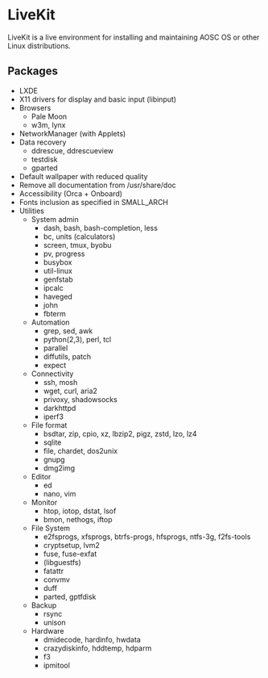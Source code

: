 <!-- TITLE: LiveKit -->
<!-- SUBTITLE: The design of Livekit -->

# LiveKit
LiveKit is a live environment for installing and maintaining AOSC OS or other Linux distributions.

## Packages
- LXDE
- X11 drivers for display and basic input (libinput)
- Browsers
	- Pale Moon
	- w3m, lynx
- NetworkManager (with Applets)
- Data recovery
	- ddrescue, ddrescueview
	- testdisk
	- gparted
- Default wallpaper with reduced quality
- Remove all documentation from /usr/share/doc
- Accessibility (Orca + Onboard)
- Fonts inclusion as specified in SMALL_ARCH
- Utilities
	- System admin
		- dash, bash, bash-completion, less
		- bc, units (calculators)
		- screen, tmux, byobu
		- pv, progress
		- busybox
		- util-linux
		- genfstab
		- ipcalc
		- haveged
		- john
		- fbterm
	- Automation
		- grep, sed, awk
		- python(2,3), perl, tcl
		- parallel
		- diffutils, patch
		- expect
	- Connectivity
		- ssh, mosh
		- wget, curl, aria2
		- privoxy, shadowsocks
		- darkhttpd
		- iperf3
	- File format
		- bsdtar, zip, cpio, xz, lbzip2, pigz, zstd, lzo, lz4
		- sqlite
		- file, chardet, dos2unix
		- gnupg
		- dmg2img
	- Editor
		- ed
		- nano, vim
	- Monitor
		- htop, iotop, dstat, lsof
		- bmon, nethogs, iftop
	- File System
		- e2fsprogs, xfsprogs, btrfs-progs, hfsprogs, ntfs-3g, f2fs-tools
		- cryptsetup, lvm2
		- fuse, fuse-exfat
		- (libguestfs)
		- fatattr
		- convmv
		- duff
		- parted, gptfdisk
	- Backup
		- rsync
		- unison
	- Hardware
		- dmidecode, hardinfo, hwdata
		- crazydiskinfo, hddtemp, hdparm
		- f3
		- ipmitool